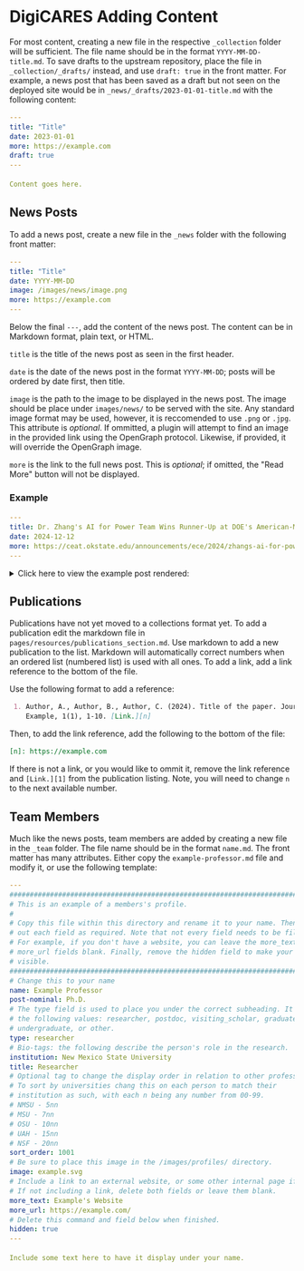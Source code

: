 # DigiCARES Adding Content

For most content, creating a new file in the respective `_collection` folder
will be sufficient. The file name should be in the format `YYYY-MM-DD-title.md`.
To save drafts to the upstream repository, place the file in
`_collection/_drafts/` instead, and use `draft: true` in the front matter. For
example, a news post that has been saved as a draft but not seen on the deployed
site would be in `_news/_drafts/2023-01-01-title.md` with the following content:

```yaml
---
title: "Title"
date: 2023-01-01
more: https://example.com
draft: true
---

Content goes here.
```

## News Posts

To add a news post, create a new file in the `_news` folder with the following
front matter:

```yaml
---
title: "Title"
date: YYYY-MM-DD
image: /images/news/image.png
more: https://example.com
---
```

Below the final `---`, add the content of the news post. The content can be in
Markdown format, plain text, or HTML.

`title` is the title of the news post as seen in the first header.

`date` is the date of the news post in the format `YYYY-MM-DD`; posts will be
ordered by date first, then title.

`image` is the path to the image to be displayed in the news post. The image
should be place under `images/news/` to be served with the site. Any standard
image format may be used, however, it is reccomended to use `.png` or `.jpg`.
This attribute is *optional*. If ommitted, a plugin will attempt to find an
image in the provided link using the OpenGraph protocol. Likewise, if provided,
it will override the OpenGraph image.

`more` is the link to the full news post. This is *optional*; if omitted, the
"Read More" button will not be displayed.

### Example

```yaml
---
title: Dr. Zhang's AI for Power Team Wins Runner-Up at DOE's American-Made Challenges Competition
date: 2024-12-12
more: https://ceat.okstate.edu/announcements/ece/2024/zhangs-ai-for-power-team-won-runner-up-at-does-american-made-challenges-competition.html
---
```

<details>
    <summary>Click here to view the example post rendered:</summary>

    ![News Post Example][1]
</details>

## Publications

Publications have not yet moved to a collections format yet. To add a
publication edit the markdown file in `pages/resources/publications_section.md`.
Use markdown to add a new publication to the list. Markdown will automatically
correct numbers when an ordered list (numbered list) is used with all ones. To
add a link, add a link reference to the bottom of the file.

Use the following format to add a reference:

```markdown
 1. Author, A., Author, B., Author, C. (2024). Title of the paper. Journal of
    Example, 1(1), 1-10. [Link.][n]
```

Then, to add the link reference, add the following to the bottom of the file:

```markdown
[n]: https://example.com
```

If there is not a link, or you would like to ommit it, remove the link reference
and `[Link.][1]` from the publication listing. Note, you will need to change `n`
to the next available number.

## Team Members

Much like the news posts, team members are added by creating a new file in the
`_team` folder. The file name should be in the format `name.md`. The front
matter has many attributes. Either copy the `example-professor.md` file and
modify it, or use the following template:

```yaml
---
################################################################################
# This is an example of a members's profile.                                   #
#                                                                              #
# Copy this file within this directory and rename it to your name. Then fill   #
# out each field as required. Note that not every field needs to be filled out.#
# For example, if you don't have a website, you can leave the more_text and    #
# more_url fields blank. Finally, remove the hidden field to make your profile #
# visible.                                                                     #
################################################################################
# Change this to your name
name: Example Professor
post-nominal: Ph.D.
# The type field is used to place you under the correct subheading. It may be of
# the following values: researcher, postdoc, visiting_scholar, graduate,
# undergraduate, or other.
type: researcher
# Bio-tags: the following describe the person's role in the research.
institution: New Mexico State University
title: Researcher
# Optional tag to change the display order in relation to other professors
# To sort by universities chang this on each person to match their
# institution as such, with each n being any number from 00-99.
# NMSU - 5nn
# MSU - 7nn
# OSU - 10nn
# UAH - 15nn
# NSF - 20nn
sort_order: 1001
# Be sure to place this image in the /images/profiles/ directory.
image: example.svg
# Include a link to an external website, or some other internal page if desired.
# If not including a link, delete both fields or leave them blank.
more_text: Example's Website
more_url: https://example.com/
# Delete this command and field below when finished.
hidden: true
---

Include some text here to have it display under your name.
```


[1]: https://github.com/DigiCARES/website/blob/main/_showcase/news_example.png

